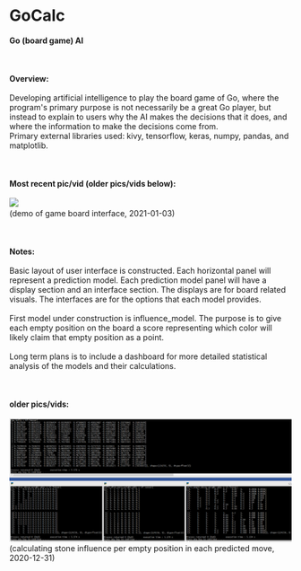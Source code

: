 # GoCalc
**Go (board game) AI**\
\
\
\
**Overview:**\
\
Developing artificial intelligence to play the board game of Go, where the program's primary purpose is not necessarily be a great Go player, but instead to explain to users why the AI makes the decisions that it does, and where the information to make the decisions come from.\
Primary external libraries used:  kivy, tensorflow, keras, numpy, pandas, and matplotlib.\
\
\
\
**Most recent pic/vid (older pics/vids below):**\
\
![](readme_vid01.gif)\
(demo of game board interface, 2021-01-03)\
\
\
\
**Notes:**\
\
Basic layout of user interface is constructed.  Each horizontal panel will represent a prediction model.  Each prediction model panel will have a display section and an interface section.  The displays are for board related visuals.  The interfaces are for the options that each model provides.\
\
First model under construction is influence_model.  The purpose is to give each empty position on the board a score representing which color will likely claim that empty position as a point.\
\
Long term plans is to include a dashboard for more detailed statistical analysis of the models and their calculations.\
\
\
\
**older pics/vids:**\
\
![](readme_pic01.PNG)\
(calculating stone influence per empty position in each predicted move, 2020-12-31)